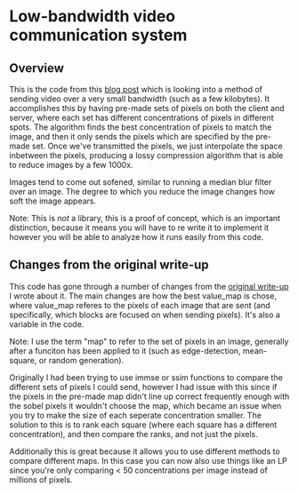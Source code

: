 # Low-bandwidth video communication system
## Overview

This is the code from this [blog post](http://thomashansen.xyz/blog/low-bandwidth-video-streaming.html) 
which is looking into a method of sending video over a very small bandwidth 
(such as a few kilobytes). It accomplishes this by having pre-made sets of 
pixels on both the client and server, where each set has different concentrations
of pixels in different spots. The algorithm finds the best concentration of 
pixels to match the image, and then it only sends the pixels which are 
specified by the pre-made set. Once we've transmitted the pixels, we just 
interpolate the space inbetween the pixels, producing a lossy compression 
algorithm that is able to reduce images by a few 1000x.

Images tend to come out sofened, similar to running a median blur filter
over an image. The degree to which you reduce the image changes how soft the 
image appears.

Note: This is *not* a library, this is a proof of concept, which is an 
important distinction, because it means you will have to re write it to
implement it however you will be able to analyze how it runs easily from 
this code.

## Changes from the original write-up

This code has gone through a number of changes from the 
[original write-up](http://thomashansen.xyz/blog/low-bandwidth-video-streaming.html) 
I wrote about it. The main changes are how the best value_map is chose, where 
value_map referes to the pixels of each image that are sent (and specifically, 
which blocks are focused on when sending pixels). It's also a variable in 
the code.

Note: I use the term "map" to refer to the set of pixels in an image, 
generally after a funciton has been applied to it (such as edge-detection, 
mean-square, or random generation).

Originally I had been trying to use immse or ssim functions to compare the 
different sets of pixels I could send, however I had issue with this since 
if the pixels in the pre-made map didn't line up correct frequently enough 
with the sobel pixels it wouldn't choose the map, which became an issue when 
you try to make the size of each seperate concentration smaller. The solution
to this is to rank each square (where each square has a different concentration),
and then compare the ranks, and not just the pixels.

Additionally this is great because it allows you to use different methods to 
compare different maps. In this case you can now also use things like an LP 
since you're only comparing < 50 concentrations per image instead of millions
of pixels.
